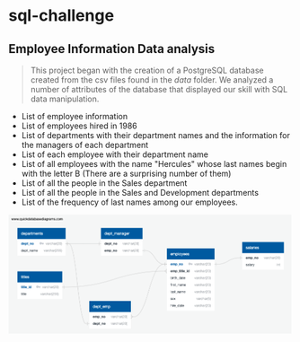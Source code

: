 # sql-challenge
## Employee Information Data analysis
> This project began with the creation of a PostgreSQL database created from the csv files found in the *data* folder. We analyzed a number of attributes of the database that displayed our skill with SQL data manipulation.
* List of employee information
* List of employees hired in 1986
* List of departments with their department names and the information for the managers of each department
* List of each employee with their department name
* List of all employees with the name "Hercules" whose last names begin with the letter B (There are a surprising number of them)
* List of all the people in the Sales department
* List of all the people in the Sales and Development departments
* List of the frequency of last names among our employees.


![Database Structure](/Database_Structure.png)